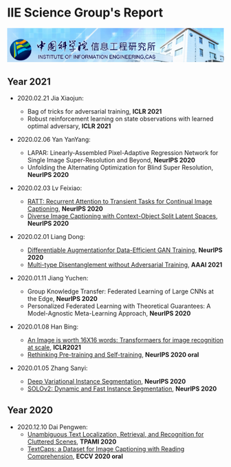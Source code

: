 # IIE Science Group's Report

![](./images/banner.png)

## Year 2021

- 2020.02.21 Jia Xiaojun:
  - Bag of tricks for adversarial training, **ICLR 2021**
  - Robust reinforcement learning on state observations with learned optimal adversary, **ICLR 2021**

- 2020.02.06 Yan YanYang:
  - LAPAR: Linearly-Assembled Pixel-Adaptive Regression Network for Single Image Super-Resolution and Beyond, **NeurIPS 2020**
  - Unfolding the Alternating Optimization for Blind Super Resolution, **NeurIPS 2020**

- 2020.02.03 Lv Feixiao:
  - [RATT: Recurrent Attention to Transient Tasks for Continual Image Captioning](https://github.com/RuoyuChen10/IIE_group_report/blob/master/2021/2021-02-03-Lv_Feixiao-NeurlPS2020-RATT%20_Recurrent_Attention_to_Transient_Tasks_for_Continual_Image_Captioning.pptx), **NeurIPS 2020**
  - [Diverse Image Captioning with Context-Object Split Latent Spaces](https://github.com/RuoyuChen10/IIE_group_report/blob/master/2021/2021-02-03-Lv_Feixiao-NeurlPS2020-Diverse_Image_Captioning_with_Context-Object_Split_Latent_Spaces.pptx), **NeurIPS 2020**

- 2020.02.01 Liang Dong:
  - [Differentiable Augmentationfor Data-Efficient GAN Training](https://github.com/RuoyuChen10/IIE_group_report/blob/master/2021/2021-02-01-Liang_Dong-NeurIPS2020-Differentiable_Augmentationfor_Data-Efficient_GAN_Training.pdf), **NeurIPS 2020**
  - [Multi-type Disentanglement without Adversarial Training](https://github.com/RuoyuChen10/IIE_group_report/blob/master/2021/2021-02-01-Liang_Dong-AAAI2021_Multi-type_Disentanglement_without_Adversarial_Training.pptx), **AAAI 2021**

- 2020.01.11 Jiang Yuchen:
  - Group Knowledge Transfer: Federated Learning of Large CNNs at the Edge, **NeurIPS 2020**
  - Personalized Federated Learning with Theoretical Guarantees: A Model-Agnostic Meta-Learning Approach, **NeurIPS 2020**

- 2020.01.08 Han Bing:
  - [An Image is worth 16X16 words: Transformaers for image recognition at scale](https://github.com/RuoyuChen10/IIE_group_report/blob/master/2021/2021-01-08-Han_Bing-ICLR2021-An_Image_is_worth_16X16_words_Transformaers_for_image_recognition_at_scale.pptx), **ICLR2021**
  - [Rethinking Pre-training and Self-training](https://github.com/RuoyuChen10/IIE_group_report/blob/master/2021/2021-01-08-Han_Bing-NeurIPS2020-Rethinking_Pre-training_and_Self-training.pptx), **NeurIPS 2020 oral**

- 2020.01.05 Zhang Sanyi:
  - [Deep Variational Instance Segmentation](https://github.com/RuoyuChen10/IIE_group_report/blob/master/2021/2021-01-05-Zhang_Sanyi-NeurIPS2020-Deep_Variational_Instance_Segmentation.pptx), **NeurIPS 2020**
  - [SOLOv2: Dynamic and Fast Instance Segmentation](https://github.com/RuoyuChen10/IIE_group_report/blob/master/2021/2021-01-05-Zhang_Sanyi-NeurIPS2020-SOLOv2_Dynamic_and_Fast_Instance_Segmentation.pptx), **NeurIPS 2020**

## Year 2020

- 2020.12.10 Dai Pengwen:
  - [Unambiguous Text Localization, Retrieval, and Recognition for Cluttered Scenes](./2020/2020-12-10-Dai_Pengwen-TPAMI2020-Unambiguous_Text_Localization_Retrieval_and_Recognition_for_Cluttered_Scenes.pptx), **TPAMI 2020**
  - [TextCaps: a Dataset for Image Captioning with Reading Comprehension](./2020/2020-12-10-Dai_Pengwen-ECCV2020-TextCaps_a_Dataset_for_Image_Captioning_with_Reading_Comprehension.pptx), **ECCV 2020 oral**

